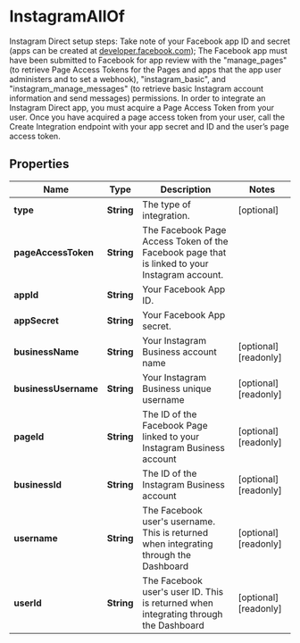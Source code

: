 

# InstagramAllOf

Instagram Direct setup steps: Take note of your Facebook app ID and secret (apps can be created at [developer.facebook.com](https://developer.facebook.com)); The Facebook app must have been submitted to Facebook for app review with the \"manage_pages\" (to retrieve Page Access Tokens for the Pages and apps that the app user administers and to set a webhook), \"instagram_basic\", and \"instagram_manage_messages\" (to retrieve basic Instagram account information and send messages) permissions. In order to integrate an Instagram Direct app, you must acquire a Page Access Token from your user. Once you have acquired a page access token from your user, call the Create Integration endpoint with your app secret and ID and the user’s page access token. 
## Properties

Name | Type | Description | Notes
------------ | ------------- | ------------- | -------------
**type** | **String** | The type of integration. |  [optional]
**pageAccessToken** | **String** | The Facebook Page Access Token of the Facebook page that is linked to your Instagram account. | 
**appId** | **String** | Your Facebook App ID. | 
**appSecret** | **String** | Your Facebook App secret. | 
**businessName** | **String** | Your Instagram Business account name |  [optional] [readonly]
**businessUsername** | **String** | Your Instagram Business unique username |  [optional] [readonly]
**pageId** | **String** | The ID of the Facebook Page linked to your Instagram Business account |  [optional] [readonly]
**businessId** | **String** | The ID of the Instagram Business account |  [optional] [readonly]
**username** | **String** | The Facebook user&#39;s username. This is returned when integrating through the Dashboard |  [optional] [readonly]
**userId** | **String** | The Facebook user&#39;s user ID. This is returned when integrating through the Dashboard |  [optional] [readonly]



